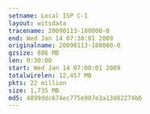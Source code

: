 ```yaml
---
setname: Local ISP C-I
layout: witsdata
tracename: 20090113-180000-0
end: Wed Jan 14 07:30:01 2009
originalname: 20090113-180000-0
gzsize: 886 MB
len: 0:30:00
start: Wed Jan 14 07:00:01 2009
totalwirelen: 12,457 MB
pkts: 22 million
size: 1,735 MB
md5: 4899ddc674ec775e907e3a13d82274b6
---
```

